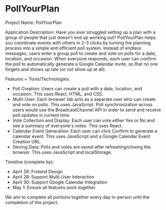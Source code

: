 # PollYourPlan

Project Name: PollYourPlan

Application Description: Have you ever struggled setting up a plan with a group of people that just doesn't end up working out? PollYourPlan helps you coordinate events with others in 2-3 clicks by turning the planning process into a simple and efficient poll system. Instead of endless messages, users enter a group poll to create and vote on polls for a date, location, and occasion. When everyone responds, each user can confirm the poll to automatically generate a Google Calendar invite, so that no one forgets and shows up late (or not show up at all).

Features + Tools/Technologies:
- Poll Creation: Users can create a poll with a date, location, and occasion. This uses React, HTML, and CSS.
- Multi-User: Each browser tab acts as a separate user who can create and vote on polls. This uses JavaScript. Poll synchronization across users would use the BroadcastChannel API in order to send and receive poll updates in current time.
- Vote Collection and Display: Each user can vote either Yes or No and see a summary of everyone's votes. This uses React.
- Calendar Event Generation: Each user can click Confirm to generate a calendar event. This uses JavaScript and a Google Calendar Event Creation URL.
- Storing Data: Polls and votes are saved after refreshing/closing the browser. This uses JavaScript and localStorage.

Timeline (complete by):
- April 26: Frotend Design
- April 28: Support Multi-User Interaction
- April 30: Support Google Calendar Integration
- May 1: Ensure all features work together

We aim to complete all portions together every day in-person until the completion of the project.
